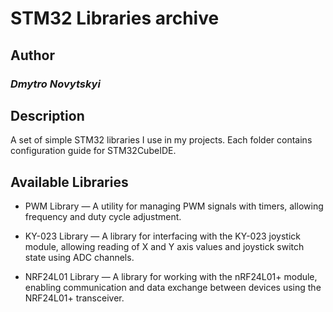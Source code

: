 # STM32 Libraries archive

## Author

### *Dmytro Novytskyi*

## Description

A set of simple STM32 libraries I use in my projects. Each folder contains configuration guide for STM32CubeIDE.

## Available Libraries

- PWM Library — A utility for managing PWM signals with timers, allowing frequency and duty cycle adjustment.

- KY-023 Library — A library for interfacing with the KY-023 joystick module, allowing reading of X and Y axis values and joystick switch state using ADC channels.

- NRF24L01 Library — A library for working with the nRF24L01+ module, enabling communication and data exchange between devices using the NRF24L01+ transceiver.
